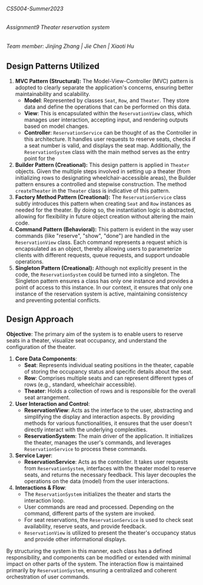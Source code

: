 ###### CS5004-Summer2023

###### Assignment9 *Theater reservation system*

###### Team member: Jinjing Zhang | Jie Chen | Xiaoti Hu



## Design Patterns Utilized

1. **MVC Pattern (Structural):** The Model-View-Controller (MVC) pattern is adopted to clearly separate the application's concerns, ensuring better maintainability and scalability.
   - **Model**: Represented by classes `Seat`, `Row`, and `Theater`. They store data and define the operations that can be performed on this data.
   - **View**: This is encapsulated within the `ReservationView` class, which manages user interaction, accepting input, and rendering outputs based on model changes.
   - **Controller**: `ReservationService` can be thought of as the Controller in this architecture. It handles user requests to reserve seats, checks if a seat number is valid, and displays the seat map. Additionally, the `ReservationSystem` class with the main method serves as the entry point for the
2. **Builder Pattern (Creational):** This design pattern is applied in `Theater` objects. Given the multiple steps involved in setting up a theater (from initializing rows to designating wheelchair-accessible areas), the Builder pattern ensures a controlled and stepwise construction. The method `createTheater` in the `Theater` class is indicative of this pattern.
3. **Factory Method Pattern (Creational):** The `ReservationService` class subtly introduces this pattern when creating `Seat` and `Row` instances as needed for the theater. By doing so, the instantiation logic is abstracted, allowing for flexibility in future object creation without altering the main code.
4. **Command Pattern (Behavioral):** This pattern is evident in the way user commands (like "reserve", "show", "done") are handled in the `ReservationView` class. Each command represents a request which is encapsulated as an object, thereby allowing users to parameterize clients with different requests, queue requests, and support undoable operations.
5. **Singleton Pattern (Creational):** Although not explicitly present in the code, the `ReservationSystem` could be turned into a singleton. The Singleton pattern ensures a class has only one instance and provides a point of access to this instance. In our context, it ensures that only one instance of the reservation system is active, maintaining consistency and preventing potential conflicts.





## Design Approach 

**Objective**: The primary aim of the system is to enable users to reserve seats in a theater, visualize seat occupancy, and understand the configuration of the theater.

1. **Core Data Components**:
   - **Seat**: Represents individual seating positions in the theater, capable of storing the occupancy status and specific details about the seat.
   - **Row**: Comprises multiple seats and can represent different types of rows (e.g., standard, wheelchair accessible).
   - **Theater**: Holds a collection of rows and is responsible for the overall seat arrangement.
2. **User Interaction and Control**:
   - **ReservationView**: Acts as the interface to the user, abstracting and simplifying the display and interaction aspects. By providing methods for various functionalities, it ensures that the user doesn't directly interact with the underlying complexities.
   - **ReservationSystem**: The main driver of the application. It initializes the theater, manages the user's commands, and leverages `ReservationService` to process these commands.
3. **Service Layer**:
   - **ReservationService**: Acts as the controller. It takes user requests from `ReservationSystem`, interfaces with the theater model to reserve seats, and returns the necessary feedback. This layer decouples the operations on the data (model) from the user interactions.
4. **Interactions & Flow**:
   - The `ReservationSystem` initializes the theater and starts the interaction loop.
   - User commands are read and processed. Depending on the command, different parts of the system are invoked.
   - For seat reservations, the `ReservationService` is used to check seat availability, reserve seats, and provide feedback.
   - `ReservationView` is utilized to present the theater's occupancy status and provide other informational displays.

By structuring the system in this manner, each class has a defined responsibility, and components can be modified or extended with minimal impact on other parts of the system. The interaction flow is maintained primarily by `ReservationSystem`, ensuring a centralized and coherent orchestration of user commands.